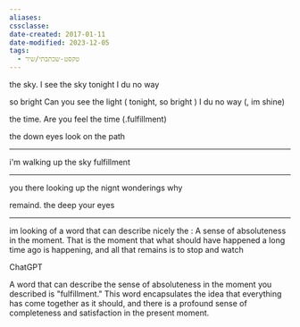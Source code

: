 ```yaml
---
aliases: 
cssclasse: 
date-created: 2017-01-11
date-modified: 2023-12-05
tags:
  - טקסט-שכתבתי/שיר
---
```


the sky.
I see the sky tonight
I du no way

so bright
Can you see the light ( tonight, so bright )
I du no way (, im shine)

the time.
Are you feel the time (.fulfillment)

the down eyes
look on the path

-----

i'm walking up the sky
fulfillment

----
you there
looking up the nignt
wonderings why

remaind.
the deep your eyes

--- --

im looking of a word that can describe nicely the : A sense of absoluteness in the moment. That is the moment that what should have happened a long time ago is happening, and all that remains is to stop and watch

ChatGPT

A word that can describe the sense of absoluteness in the moment you described is "fulfillment." This word encapsulates the idea that everything has come together as it should, and there is a profound sense of completeness and satisfaction in the present moment.
